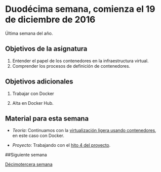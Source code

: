 # Duodécima semana, comienza el 19 de diciembre de 2016

Última semana del año.

## Objetivos de la asignatura

1. Entender el papel de los contenedores en la infraestructura virtual.
2. Comprender los procesos de definición de contenedores.

## Objetivos adicionales

1. Trabajar con Docker

2. Alta en Docker Hub.


## Material para esta semana

* *Teoría*: Continuamos con
  la
  [virtualización ligera usando contenedores](http://jj.github.io/CC/documentos/temas/Contenedores#gestin-de-contenedores-con-docker),
  en este caso con Docker.

* *Proyecto*: Trabajando con el [hito 4 del proyecto](http://jj.github.io/CC/documentos/proyecto/4.Docker). 

##Siguiente semana

[Décimotercera semana](13-semana.md)
